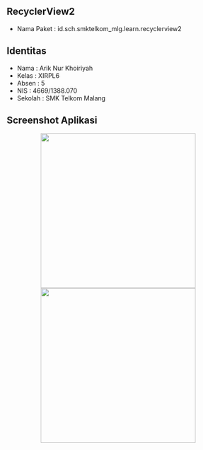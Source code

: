 ## RecyclerView2
* Nama Paket : id.sch.smktelkom_mlg.learn.recyclerview2

## Identitas
* Nama  : Arik Nur Khoiriyah
* Kelas : XIRPL6
* Absen : 5
* NIS   : 4669/1388.070
* Sekolah : SMK Telkom Malang

## Screenshot Aplikasi
<p align="center">
  <img src="http://i66.tinypic.com/oax30g.jpg" width="350"/>
  <img src="http://i66.tinypic.com/oax30g.jpg" width="350"/>
</p>
